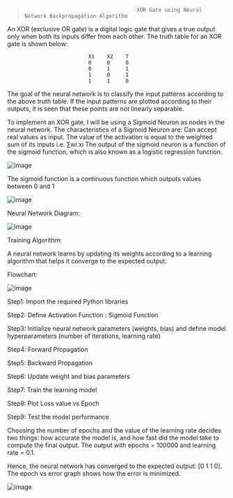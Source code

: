 >                                         XOR Gate using Neural Network Backpropagation Algorithm

An XOR (exclusive OR gate) is a digital logic gate that gives a true output only when both its inputs differ from each other. 
The truth table for an XOR gate is shown below:


                              X1    X2    T
                              0     0     0
                              0     1     1
                              1     0     1 
                              1     1     0

The goal of the neural network is to classify the input patterns according to the above truth table. 
If the input patterns are plotted according to their outputs, it is seen that these points are not linearly separable. 

To implement an XOR gate, I will be using a Sigmoid Neuron as nodes in the neural network. The characteristics of a Sigmoid Neuron are:
Can accept real values as input.
The value of the activation is equal to the weighted sum of its inputs i.e. ∑wi.xi
The output of the sigmoid neuron is a function of the sigmoid function, which is also known as a logistic regression function. 

![image](https://user-images.githubusercontent.com/69682199/163686192-2f54ffaa-f494-47c7-878e-745f858e2021.png)


The sigmoid function is a continuous function which outputs values between 0 and 1




![image](https://user-images.githubusercontent.com/69682199/163686071-52669de0-8864-4753-9d1f-1f0770ce126f.png)


Neural Network Diagram:

![image](https://user-images.githubusercontent.com/69682199/163686318-b44a4150-6b69-49f6-8966-25336b1f202e.png)


Training Algorithm:

A neural network learns by updating its weights according to a learning algorithm that helps it converge to the expected output.

Flowchart:


![image](https://user-images.githubusercontent.com/69682199/163686731-6174e2d9-471e-45dd-bdbc-0c2de9c1e6e8.png)


Step1: Import the required Python libraries 

Step2: Define Activation Function : Sigmoid Function 

Step3: Initialize neural network parameters (weights, bias) 
 and define model hyperparameters (number of iterations, learning rate) 

Step4: Forward Propagation 

Step5: Backward Propagation 

Step6: Update weight and bias parameters 

Step7: Train the learning model 

Step8: Plot Loss value vs Epoch 

Step9: Test the model performance 



Choosing the number of epochs and the value of the learning rate decides two things: how accurate the model is, and how fast did the model take to compute the final output.
The output with epochs = 100000 and learning rate = 0.1.


Hence, the neural network has converged to the expected output:
[0 1 1 0]. The epoch vs error graph shows how the error is minimized.

![image](https://user-images.githubusercontent.com/69682199/163686406-e0ac4c56-50ae-42bf-a19c-c040cc2c106b.png)




